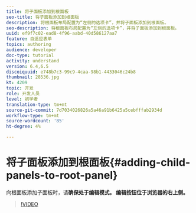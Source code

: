 ```yaml
---
title: 将子面板添加到根面板
seo-title: 将子面板添加到根面板
description: 将根面板布局配置为“左侧的选项卡”，并将子面板添加到根面板。
seo-description: 将根面板布局配置为“左侧的选项卡”，并将子面板添加到根面板。
uuid: ef9f7c02-ead8-4f96-aabd-40d586127aa7
feature: 自适应表单
topics: authoring
audience: developer
doc-type: tutorial
activity: understand
version: 6.4,6.5
discoiquuid: e748b7c3-99c9-4caa-98b1-4433046c24b8
thumbnail: 28536.jpg
kt: 4209
topic: 开发
role: 开发人员
level: 初学者
translation-type: tm+mt
source-git-commit: 7d7034026826a5a46a91b6425a5cebfffab2934d
workflow-type: tm+mt
source-wordcount: '85'
ht-degree: 4%

---
```



# 将子面板添加到根面板{#adding-child-panels-to-root-panel}

向根面板添加子面板时，请&#x200B;**确保处于编辑模式。 编辑按钮位于浏览器的右上侧。**


>[!VIDEO](https://video.tv.adobe.com/v/28536?quality=9&learn=on)


